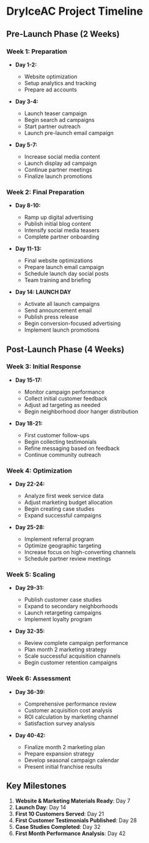 # DryIceAC Project Timeline

## Pre-Launch Phase (2 Weeks)

### Week 1: Preparation
- **Day 1-2:** 
  - Website optimization
  - Setup analytics and tracking
  - Prepare ad accounts

- **Day 3-4:**
  - Launch teaser campaign
  - Begin search ad campaigns
  - Start partner outreach
  - Launch pre-launch email campaign

- **Day 5-7:**
  - Increase social media content
  - Launch display ad campaign
  - Continue partner meetings
  - Finalize launch promotions

### Week 2: Final Preparation
- **Day 8-10:**
  - Ramp up digital advertising
  - Publish initial blog content
  - Intensify social media teasers
  - Complete partner onboarding

- **Day 11-13:**
  - Final website optimizations
  - Prepare launch email campaign
  - Schedule launch day social posts
  - Team training and briefing

- **Day 14: LAUNCH DAY**
  - Activate all launch campaigns
  - Send announcement email
  - Publish press release
  - Begin conversion-focused advertising
  - Implement launch promotions

## Post-Launch Phase (4 Weeks)

### Week 3: Initial Response
- **Day 15-17:**
  - Monitor campaign performance
  - Collect initial customer feedback
  - Adjust ad targeting as needed
  - Begin neighborhood door hanger distribution

- **Day 18-21:**
  - First customer follow-ups
  - Begin collecting testimonials
  - Refine messaging based on feedback
  - Continue community outreach

### Week 4: Optimization
- **Day 22-24:**
  - Analyze first week service data
  - Adjust marketing budget allocation
  - Begin creating case studies
  - Expand successful campaigns

- **Day 25-28:**
  - Implement referral program
  - Optimize geographic targeting
  - Increase focus on high-converting channels
  - Schedule partner review meetings

### Week 5: Scaling
- **Day 29-31:**
  - Publish customer case studies
  - Expand to secondary neighborhoods
  - Launch retargeting campaigns
  - Implement loyalty program

- **Day 32-35:**
  - Review complete campaign performance
  - Plan month 2 marketing strategy
  - Scale successful acquisition channels
  - Begin customer retention campaigns

### Week 6: Assessment
- **Day 36-39:**
  - Comprehensive performance review
  - Customer acquisition cost analysis
  - ROI calculation by marketing channel
  - Satisfaction survey analysis

- **Day 40-42:**
  - Finalize month 2 marketing plan
  - Prepare expansion strategy
  - Develop seasonal campaign calendar
  - Present initial franchise results

## Key Milestones

1. **Website & Marketing Materials Ready**: Day 7
2. **Launch Day**: Day 14
3. **First 10 Customers Served**: Day 21
4. **First Customer Testimonials Published**: Day 28
5. **Case Studies Completed**: Day 32
6. **First Month Performance Analysis**: Day 42